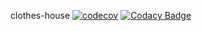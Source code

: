 clothes-house
[![codecov](https://codecov.io/gh/b1a9id/clothes-house/branch/develop/graph/badge.svg)](https://codecov.io/gh/b1a9id/clothes-house) [![Codacy Badge](https://app.codacy.com/project/badge/Grade/8794c8fb00b64273a0367d7c86379df5)](https://www.codacy.com/manual/b1a9id/clothes-house?utm_source=github.com&amp;utm_medium=referral&amp;utm_content=b1a9id/clothes-house&amp;utm_campaign=Badge_Grade)
